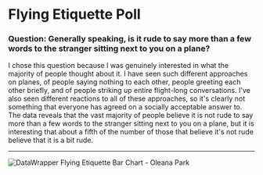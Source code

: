 # Flying Etiquette Poll
### Question: Generally speaking, is it rude to say more than a few words to the stranger sitting next to you on a plane?
I chose this question because I was genuinely interested in what the majority of people thought about it. I have seen such different approaches on planes, of people saying nothing to each other, people greeting each other briefly, and of people striking up entire flight-long conversations. I've also seen different reactions to all of these approaches, so it's clearly not something that everyone has agreed on a socially acceptable answer to. The data reveals that the vast majority of people believe it is not rude to say more than a few words to the stranger sitting next to you on a plane, but it is interesting that about a fifth of the number of those that believe it's not rude believe that it is a bit rude. 

---
![DataWrapper Flying Etiquette Bar Chart - Oleana Park](https://github.com/user-attachments/assets/5aa6fe27-56d6-4b9f-b8b2-5f27fa165280)
